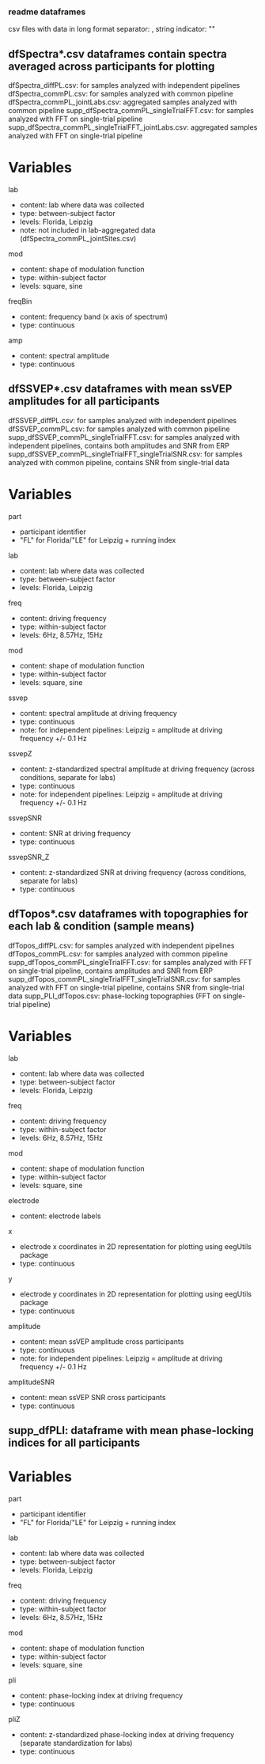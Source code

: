 ### readme dataframes
csv files with data in long format
separator: ,
string indicator: ""


## dfSpectra*.csv dataframes contain spectra averaged across participants for plotting
dfSpectra_diffPL.csv: for samples analyzed with independent pipelines
dfSpectra_commPL.csv: for samples analyzed with common pipeline
dfSpectra_commPL_jointLabs.csv: aggregated samples analyzed with common pipeline
supp_dfSpectra_commPL_singleTrialFFT.csv: for samples analyzed with FFT on single-trial pipeline
supp_dfSpectra_commPL_singleTrialFFT_jointLabs.csv: aggregated samples analyzed with FFT on single-trial pipeline

# Variables
lab
- content: lab where data was collected
- type: between-subject factor
- levels: Florida, Leipzig
- note: not included in lab-aggregated data (dfSpectra_commPL_jointSites.csv)

mod
- content: shape of modulation function
- type: within-subject factor
- levels: square, sine

freqBin
- content: frequency band (x axis of spectrum)
- type: continuous

amp
- content: spectral amplitude
- type: continuous



## dfSSVEP*.csv dataframes with mean ssVEP amplitudes for all participants
dfSSVEP_diffPL.csv: for samples analyzed with independent pipelines
dfSSVEP_commPL.csv: for samples analyzed with common pipeline
supp_dfSSVEP_commPL_singleTrialFFT.csv: for samples analyzed with independent pipelines, contains both amplitudes and SNR from ERP
supp_dfSSVEP_commPL_singleTrialFFT_singleTrialSNR.csv: for samples analyzed with common pipeline, contains SNR from single-trial data

# Variables
part
- participant identifier
- "FL" for Florida/"LE" for Leipzig + running index 

lab
- content: lab where data was collected
- type: between-subject factor
- levels: Florida, Leipzig

freq
- content: driving frequency
- type: within-subject factor
- levels: 6Hz, 8.57Hz, 15Hz

mod
- content: shape of modulation function
- type: within-subject factor
- levels: square, sine

ssvep
- content: spectral amplitude at driving frequency
- type: continuous
- note: for independent pipelines: Leipzig = amplitude at driving frequency +/- 0.1 Hz

ssvepZ
- content: z-standardized spectral amplitude at driving frequency (across conditions, separate for labs)
- type: continuous
- note: for independent pipelines: Leipzig = amplitude at driving frequency +/- 0.1 Hz

ssvepSNR
- content: SNR at driving frequency
- type: continuous

ssvepSNR_Z
- content: z-standardized SNR at driving frequency (across conditions, separate for labs)
- type: continuous



## dfTopos*.csv dataframes with topographies for each lab & condition (sample means)
dfTopos_diffPL.csv: for samples analyzed with independent pipelines
dfTopos_commPL.csv: for samples analyzed with common pipeline
supp_dfTopos_commPL_singleTrialFFT.csv: for samples analyzed with FFT on single-trial pipeline, contains amplitudes and SNR from ERP
supp_dfTopos_commPL_singleTrialFFT_singleTrialSNR.csv: for samples analyzed with FFT on single-trial pipeline, contains SNR from single-trial data
supp_PLI_dfTopos.csv: phase-locking topographies (FFT on single-trial pipeline)

# Variables
lab
- content: lab where data was collected
- type: between-subject factor
- levels: Florida, Leipzig

freq
- content: driving frequency
- type: within-subject factor
- levels: 6Hz, 8.57Hz, 15Hz

mod
- content: shape of modulation function
- type: within-subject factor
- levels: square, sine

electrode
- content: electrode labels

x
- electrode x coordinates in 2D representation for plotting using eegUtils package
- type: continuous

y
- electrode y coordinates in 2D representation for plotting using eegUtils package
- type: continuous

amplitude
- content: mean ssVEP amplitude cross participants
- type: continuous
- note: for independent pipelines: Leipzig = amplitude at driving frequency +/- 0.1 Hz

amplitudeSNR
- content: mean ssVEP SNR cross participants
- type: continuous



## supp_dfPLI: dataframe with mean phase-locking indices for all participants

# Variables
part
- participant identifier
- "FL" for Florida/"LE" for Leipzig + running index 

lab
- content: lab where data was collected
- type: between-subject factor
- levels: Florida, Leipzig

freq
- content: driving frequency
- type: within-subject factor
- levels: 6Hz, 8.57Hz, 15Hz

mod
- content: shape of modulation function
- type: within-subject factor
- levels: square, sine

pli
- content: phase-locking index at driving frequency
- type: continuous

pliZ
- content: z-standardized phase-locking index at driving frequency (separate standardization for labs)
- type: continuous